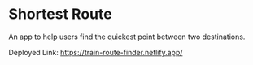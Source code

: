 # Shortest Route

An app to help users find the quickest point between two destinations. 

Deployed Link: https://train-route-finder.netlify.app/
